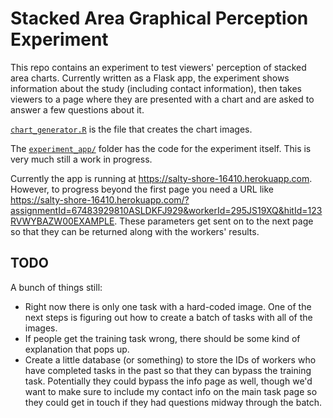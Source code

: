 # Stacked Area Graphical Perception Experiment

This repo contains an experiment to test viewers' perception of stacked area
charts. Currently written as a Flask app, the experiment shows information about
the study (including contact information), then takes viewers to a page where
they are presented with a chart and are asked to answer a few questions about
it.

[`chart_generator.R`](chart_generator.R) is the file that creates the chart
images.

The [`experiment_app/`](experiment_app/) folder has the code for the experiment
itself. This is very much still a work in progress.

Currently the app is running at https://salty-shore-16410.herokuapp.com.
However, to progress beyond the first page you need a URL like
https://salty-shore-16410.herokuapp.com/?assignmentId=67483929810ASLDKFJ929&workerId=295JS19XQ&hitId=123RVWYBAZW00EXAMPLE.
These parameters get sent on to the next page so that they can be returned along
with the workers' results.

## TODO

A bunch of things still:

- Right now there is only one task with a hard-coded image. One of the next
  steps is figuring out how to create a batch of tasks with all of the images.
- If people get the training task wrong, there should be some kind of
  explanation that pops up.
- Create a little database (or something) to store the IDs of workers who have
  completed tasks in the past so that they can bypass the training task.
  Potentially they could bypass the info page as well, though we'd want to make
  sure to include my contact info on the main task page so they could get in
  touch if they had questions midway through the batch.
  
  

